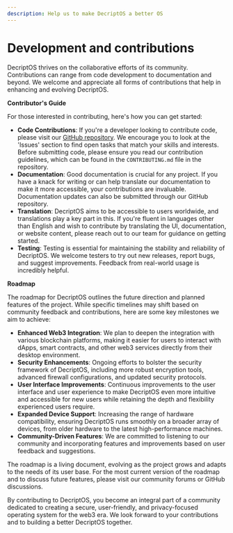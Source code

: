 ```yaml
---
description: Help us to make DecriptOS a better OS
---
```


# Development and contributions

DecriptOS thrives on the collaborative efforts of its community. Contributions can range from code development to documentation and beyond. We welcome and appreciate all forms of contributions that help in enhancing and evolving DecriptOS.

**Contributor's Guide**

For those interested in contributing, here's how you can get started:

* **Code Contributions**: If you're a developer looking to contribute code, please visit our [GitHub repository](https://github.com/decriptos/decriptos). We encourage you to look at the 'Issues' section to find open tasks that match your skills and interests. Before submitting code, please ensure you read our contribution guidelines, which can be found in the `CONTRIBUTING.md` file in the repository.
* **Documentation**: Good documentation is crucial for any project. If you have a knack for writing or can help translate our documentation to make it more accessible, your contributions are invaluable. Documentation updates can also be submitted through our GitHub repository.
* **Translation**: DecriptOS aims to be accessible to users worldwide, and translations play a key part in this. If you're fluent in languages other than English and wish to contribute by translating the UI, documentation, or website content, please reach out to our team for guidance on getting started.
* **Testing**: Testing is essential for maintaining the stability and reliability of DecriptOS. We welcome testers to try out new releases, report bugs, and suggest improvements. Feedback from real-world usage is incredibly helpful.

**Roadmap**

The roadmap for DecriptOS outlines the future direction and planned features of the project. While specific timelines may shift based on community feedback and contributions, here are some key milestones we aim to achieve:

* **Enhanced Web3 Integration**: We plan to deepen the integration with various blockchain platforms, making it easier for users to interact with dApps, smart contracts, and other web3 services directly from their desktop environment.
* **Security Enhancements**: Ongoing efforts to bolster the security framework of DecriptOS, including more robust encryption tools, advanced firewall configurations, and updated security protocols.
* **User Interface Improvements**: Continuous improvements to the user interface and user experience to make DecriptOS even more intuitive and accessible for new users while retaining the depth and flexibility experienced users require.
* **Expanded Device Support**: Increasing the range of hardware compatibility, ensuring DecriptOS runs smoothly on a broader array of devices, from older hardware to the latest high-performance machines.
* **Community-Driven Features**: We are committed to listening to our community and incorporating features and improvements based on user feedback and suggestions.

The roadmap is a living document, evolving as the project grows and adapts to the needs of its user base. For the most current version of the roadmap and to discuss future features, please visit our community forums or GitHub discussions.

By contributing to DecriptOS, you become an integral part of a community dedicated to creating a secure, user-friendly, and privacy-focused operating system for the web3 era. We look forward to your contributions and to building a better DecriptOS together.
